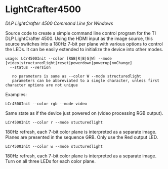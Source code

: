 LightCrafter4500
================

*DLP LightCrafter 4500 Command Line for Windows*

Source code to create a simple command line control program for the TI DLP LightCrafter 4500.  Using the HDMI input as the image source, this source switches into a 180Hz 7-bit per plane with various options to control the LEDs.  It can be easily extended to initialize the device into other modes.

    usage: LCr4500Init --color [RGB|R|B|G|W] --mode [video|structuredlight|reset|powerdown|powerup|noChange] 
      --status --version
       
       no parameters is same as --color W --mode structuredlight
       parameters can be abbreviated to a single character, unless first character options are not unique
       
Examples:

    LCr4500Init --color rgb --mode video  
Same state as if the device just powered on (video processing RGB output).

    LCr4500Init --color r --mode stucturedlight  
180Hz refresh, each 7-bit color plane is interpreted as a separate image.  Planes are presented in the sequence GRB.  Only use the Red output LED.

    LCr4500Init --color w --mode stucturedlight  
180Hz refresh, each 7-bit color plane is interpreted as a separate image.  Turn on all three LEDs for each color plane.




    
    
